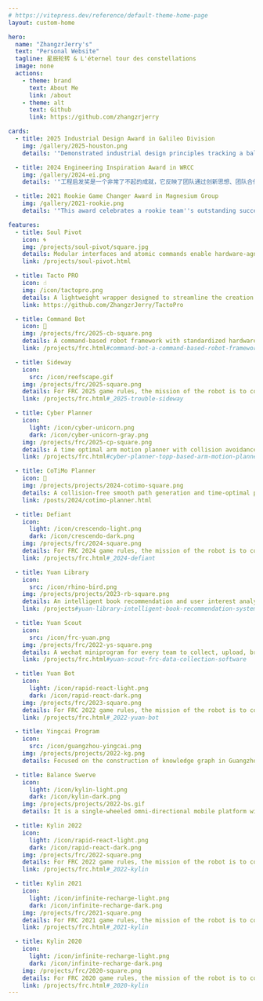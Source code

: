 ```yaml
---
# https://vitepress.dev/reference/default-theme-home-page
layout: custom-home

hero:
  name: "ZhangzrJerry's"
  text: "Personal Website"
  tagline: 星辰轮转 & L'éternel tour des constellations
  image: none
  actions:
    - theme: brand
      text: About Me
      link: /about
    - theme: alt
      text: Github
      link: https://github.com/zhangzrjerry

cards:
  - title: 2025 Industrial Design Award in Galileo Division
    img: /gallery/2025-houston.png
    details: '"Demonstrated industrial design principles tracking a balance being form, function and aesthetic. This team proved that mythical creatures exist, and can come in black. The robot uses a clever combination of materials, to make an elegant machine. There is no mysticism about this team and robot, they are ready for the world. Congratulations to 8214!"'

  - title: 2024 Engineering Inspiration Award in WRCC
    img: /gallery/2024-ei.png
    details: '"工程启发奖是一个非常了不起的成就，它反映了团队通过创新思想、团队合作和社区参与，能够激励和激发他人的能力。获得该奖的团队通过对机器人技术的热爱和学习，建设了学校的教室及课程预定系统，将线下工作推动到线上，帮助学校实现数字化转型，务实的行动值得称赞。你们团队的成功不仅是你们辛勤工作和坚持不懈的体现，也是整个 FRC 社区的鼓舞力量。祝贺工程启发奖的获奖队伍 Defiant 9975，他们来自于济南外国语学校，愿这个荣誉成为未来更大成就的基石。"'

  - title: 2021 Rookie Game Changer Award in Magnesium Group
    img: /gallery/2021-rookie.png
    details: '"This award celebrates a rookie team''s outstanding success this season. Their spectacular robot had to be slowed down for the camera to be able to follow its movement. The demonstration came later than expected, but it was worth to wait. Born out of CAD, kylin''s swerves across the field showing off its impressive capabilities. This team is definitely off to an excellent start. They are rookie game-changers! Rookie Game Changer Award goes to team 8011, Guangzhou wayi from Guangzhou. Congratulations!"'

features:
  - title: Soul Pivot
    icon: 🌀
    img: /projects/soul-pivot/square.jpg
    details: Modular interfaces and atomic commands enable hardware-agnostic, composable robotics.
    link: /projects/soul-pivot.html

  - title: Tacto PRO
    icon: ☝️
    img: /icon/tactopro.png
    details: A lightweight wrapper designed to streamline the creation of TACTO simulations, significantly reducing code complexity and boilerplate.
    link: https://github.com/ZhangzrJerry/TactoPro

  - title: Command Bot
    icon: 🤖
    img: /projects/frc/2025-cb-square.png
    details: A command-based robot framework with standardized hardware interfaces and factory-patterned subsystems.
    link: /projects/frc.html#command-bot-a-command-based-robot-framework

  - title: Sideway
    icon:
      src: /icon/reefscape.gif
    img: /projects/frc/2025-square.png
    details: For FRC 2025 game rules, the mission of the robot is to collect the Coral (PVC pipe) or the Algae (rubber ball) and place.
    link: /projects/frc.html#_2025-trouble-sideway

  - title: Cyber Planner
    icon:
      light: /icon/cyber-unicorn.png
      dark: /icon/cyber-unicorn-gray.png
    img: /projects/frc/2025-cp-square.png
    details: A time optimal arm motion planner with collision avoidance and electrical limits applied on motors.
    link: /projects/frc.html#cyber-planner-topp-based-arm-motion-planner

  - title: CoTiMo Planner
    icon: 🥏
    img: /projects/projects/2024-cotimo-square.png
    details: A collision-free smooth path generation and time-optimal path parameterization palnner with model predictive control.
    link: /posts/2024/cotimo-planner.html

  - title: Defiant
    icon:
      light: /icon/crescendo-light.png
      dark: /icon/crescendo-dark.png
    img: /projects/frc/2024-square.png
    details: For FRC 2024 game rules, the mission of the robot is to collect the Note (squishy ring) and shoot to the speaker or to the amplifier.
    link: /projects/frc.html#_2024-defiant

  - title: Yuan Library
    icon:
      src: /icon/rhino-bird.png
    img: /projects/projects/2023-rb-square.png
    details: An intelligent book recommendation and user interest analysis system based on factorization machine.
    link: /projects#yuan-library-intelligent-book-recommendation-system

  - title: Yuan Scout
    icon:
      src: /icon/frc-yuan.png
    img: /projects/frc/2022-ys-square.png
    details: A wechat miniprogram for every team to collect, upload, browse, contrast, analyze, and export data during the FRC match.
    link: /projects/frc.html#yuan-scout-frc-data-collection-software

  - title: Yuan Bot
    icon:
      light: /icon/rapid-react-light.png
      dark: /icon/rapid-react-dark.png
    img: /projects/frc/2023-square.png
    details: For FRC 2022 game rules, the mission of the robot is to collect and shoot the CARGO (oversized tennis ball) to the hub.
    link: /projects/frc.html#_2022-yuan-bot

  - title: Yingcai Program
    icon:
      src: /icon/guangzhou-yingcai.png
    img: /projects/projects/2022-kg.png
    details: Focused on the construction of knowledge graph in Guangzhou Yingcai Middle School Science Research Training Program.

  - title: Balance Swerve
    icon:
      light: /icon/kylin-light.png
      dark: /icon/kylin-dark.png
    img: /projects/projects/2022-bs.gif
    details: It is a single-wheeled omni-directional mobile platform with a balancing mechanism.

  - title: Kylin 2022
    icon:
      light: /icon/rapid-react-light.png
      dark: /icon/rapid-react-dark.png
    img: /projects/frc/2022-square.png
    details: For FRC 2022 game rules, the mission of the robot is to collect and shoot the CARGO (oversized tennis ball) to the hub.
    link: /projects/frc.html#_2022-kylin

  - title: Kylin 2021
    icon:
      light: /icon/infinite-recharge-light.png
      dark: /icon/infinite-recharge-dark.png
    img: /projects/frc/2021-square.png
    details: For FRC 2021 game rules, the mission of the robot is to collect the Power Cell (foam ball) and shoot to the power port.
    link: /projects/frc.html#_2021-kylin

  - title: Kylin 2020
    icon:
      light: /icon/infinite-recharge-light.png
      dark: /icon/infinite-recharge-dark.png
    img: /projects/frc/2020-square.png
    details: For FRC 2020 game rules, the mission of the robot is to collect the Power Cell (foam ball) and shoot to the power port.
    link: /projects/frc.html#_2020-kylin
---
```

